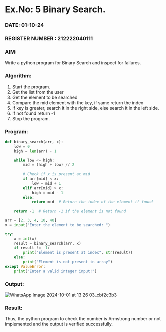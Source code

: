 # Ex.No: 5 Binary Search.
### DATE: 01-10-24                                                                       
### REGISTER NUMBER : 212222040111

### AIM: 
Write a python program for Binary Search and inspect for failures.

### Algorithm:
1. Start the program. 
2. Get the list from the user 
3. Get the element to be searched 
4. Compare the mid element with the key, if same return the index 
5. If key is greater, search it in the right side, else search it in the left side. 
6. If not found return -1 
7. Stop the program.

### Program:

```py
def binary_search(arr, x):
    low = 0
    high = len(arr) - 1

    while low <= high:
        mid = (high + low) // 2
        
        # Check if x is present at mid
        if arr[mid] < x:
            low = mid + 1
        elif arr[mid] > x:
            high = mid - 1
        else:
            return mid  # Return the index of the element if found
    
    return -1  # Return -1 if the element is not found

arr = [2, 3, 4, 10, 40]
x = input("Enter the element to be searched: ")

try:
    x = int(x)
    result = binary_search(arr, x)
    if result != -1:
        print("Element is present at index", str(result))
    else:
        print("Element is not present in array")
except ValueError:
    print("Enter a valid integer input!")

```

### Output:

![WhatsApp Image 2024-10-01 at 13 26 03_cbf2c3b3](https://github.com/user-attachments/assets/8e87ec25-e091-44c4-8a48-a8548fc468a6)

### Result:
Thus, the python program to check the number is Armstrong number or not implemented and the output is verified successfully.


